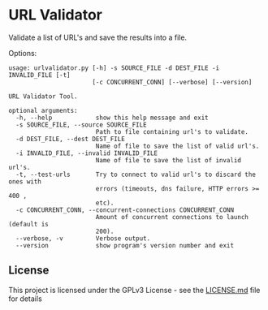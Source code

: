 # URL Validator

Validate a list of URL's and save the results into a file.

Options:

```
usage: urlvalidator.py [-h] -s SOURCE_FILE -d DEST_FILE -i INVALID_FILE [-t]
                       [-c CONCURRENT_CONN] [--verbose] [--version]

URL Validator Tool.

optional arguments:
  -h, --help            show this help message and exit
  -s SOURCE_FILE, --source SOURCE_FILE
                        Path to file containing url's to validate.
  -d DEST_FILE, --dest DEST_FILE
                        Name of file to save the list of valid url's.
  -i INVALID_FILE, --invalid INVALID_FILE
                        Name of file to save the list of invalid url's.
  -t, --test-urls       Try to connect to valid url's to discard the ones with
                        errors (timeouts, dns failure, HTTP errors >= 400 ,
                        etc).
  -c CONCURRENT_CONN, --concurrent-connections CONCURRENT_CONN
                        Amount of concurrent connections to launch (default is
                        200).
  --verbose, -v         Verbose output.
  --version             show program's version number and exit
```



## License

This project is licensed under the GPLv3 License - see the [LICENSE.md](LICENSE.md) file for details
